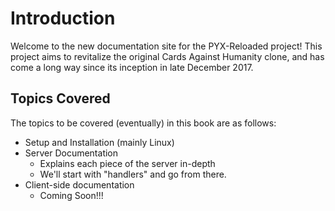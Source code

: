 # Introduction
Welcome to the new documentation site for the PYX-Reloaded project! This project aims to revitalize the original Cards Against Humanity clone, and has come a long way since its inception in late December 2017. 

## Topics Covered
The topics to be covered (eventually) in this book are as follows:
- Setup and Installation (mainly Linux)
- Server Documentation 
    - Explains each piece of the server in-depth
    - We'll start with "handlers" and go from there.
- Client-side documentation
    - Coming Soon!!!


